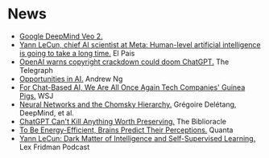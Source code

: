 # News

- [Google DeepMind Veo 2.](https://deepmind.google/technologies/veo/veo-2/)
- [Yann LeCun, chief AI scientist at Meta: Human-level artificial intelligence is going to take a long time.](https://english.elpais.com/technology/2024-01-19/yann-lecun-chief-ai-scientist-at-meta-human-level-artificial-intelligence-is-going-to-take-a-long-time.html) El Pais
- [OpenAI warns copyright crackdown could doom ChatGPT.](https://www.telegraph.co.uk/business/2024/01/07/openai-warns-copyright-crackdown-could-doom-chatgpt/) The Telegraph
- [Opportunities in AI.](https://www.youtube.com/watch?v=5p248yoa3oE) Andrew Ng
- [For Chat-Based AI, We Are All Once Again Tech Companies' Guinea Pigs.](https://www.wsj.com/articles/chat-gpt-open-ai-we-are-tech-guinea-pigs-647d827b) WSJ
- [Neural Networks and the Chomsky Hierarchy.](https://arxiv.org/pdf/2207.02098.pdf) Grégoire Delétang, DeepMind, et al.
- [ChatGPT Can't Kill Anything Worth Preserving.](https://biblioracle.substack.com/p/chatgpt-cant-kill-anything-worth) The Biblioracle
- [To Be Energy-Efficient, Brains Predict Their Perceptions.](https://www.quantamagazine.org/to-be-energy-efficient-brains-predict-their-perceptions-20211115/) Quanta
- [Yann LeCun: Dark Matter of Intelligence and Self-Supervised Learning.](https://www.youtube.com/watch?v=SGzMElJ11Cc) Lex Fridman Podcast
